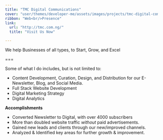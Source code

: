 ```yaml
---
title: "TMC Digital Communications"
cover: "user/themes/developer-me/assets/images/projects/tmc-digital-communications.jpeg"
ribbon: "Web<br/>Presence"
link:
  url: "http://tmc.com.ng/"
  title: "Visit Us Now"

---
```


We help Businesses of all types, to Start, Grow, and Excel

===

Some of what I do includes, but is not limited to:

* Content Development, Curation, Design, and Distribution for our E-Newsletter, Blog, and Social Media.
* Full Stack Website Development
* Digital Marketing Strategy
* Digital Analytics

**Accomplishments**

* Converted Newsletter to Digital, with over 4000 subscribers
* More than doubled website traffic *without* paid advertisements.
* Gained new leads and clients through our new/improved channels.
* Analyzed &amp; Identified key areas for further growth &amp; improvement.
